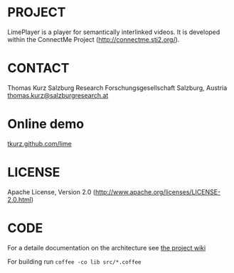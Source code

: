 PROJECT
=======
LimePlayer is a player for semantically interlinked videos. It is developed within the
ConnectMe Project (http://connectme.sti2.org/).

CONTACT
=======
Thomas Kurz
Salzburg Research Forschungsgesellschaft
Salzburg, Austria
thomas.kurz@salzburgresearch.at

Online demo
===========
[tkurz.github.com/lime](http://tkurz.github.com/lime/)

LICENSE
=======
Apache License, Version 2.0 (http://www.apache.org/licenses/LICENSE-2.0.html)

CODE
====
For a detaile documentation on the architecture see [the project wiki](http://connectme.sti2.org/wiki/index.php/ConnectME_hypervideo_player)

For building run `coffee -co lib src/*.coffee`